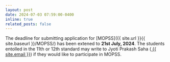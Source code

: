 ```yaml
---
layout: post
date: 2024-07-03 07:59:00-0400
inline: true
related_posts: false
---
```


The deadline for submitting application for [MOPSS]({{ site.url }}{{ site.baseurl }}/MOPSS/) has been extened to **21st July, 2024**. The students entolled in the 11th or 12th standard may  write to Jyoti Prakash Saha (<a href="mailto:jpsaha@iiserb.ac.in?subject=[MOPSS]"><i class="fas fa-envelope" style="color:gray"></i> {{ site.email }}</a>) if they would like to participate in MOPSS. 